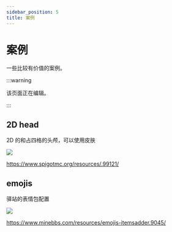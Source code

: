```yaml
---
sidebar_position: 5
title: 案例
---
```


# 案例

一些比较有价值的案例。

:::warning

该页面正在编辑。

:::

## 2D head

2D 的和占四格的头颅，可以使用皮肤

![](_images/head.png)

https://www.spigotmc.org/resources/.99121/

## emojis

驿站的表情包配置

![](https://www.minebbs.com/attachments/emojis_bilibili-png.75165/)

https://www.minebbs.com/resources/emojis-itemsadder.9045/
